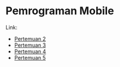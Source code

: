 # Pemrograman Mobile

Link:

- <a href="src/pertemuan-2">Pertemuan 2</a>
- <a href="src/pertemuan-3">Pertemuan 3</a>
- <a href="src/pertemuan-4">Pertemuan 4</a>
- <a href="src/pertemuan-5">Pertemuan 5</a>